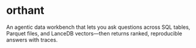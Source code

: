 # orthant
An agentic data workbench that lets you ask questions across SQL tables, Parquet files, and LanceDB vectors—then returns ranked, reproducible answers with traces.
